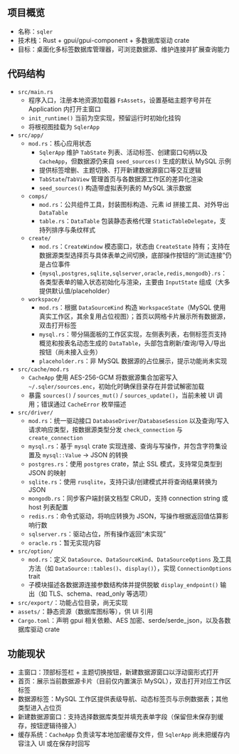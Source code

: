 ## 项目概览
- 名称：`sqler`
- 技术栈：Rust + gpui/gpui-component + 多数据库驱动 crate
- 目标：桌面化多标签数据库管理器，可浏览数据源、维护连接并扩展查询能力

## 代码结构
- `src/main.rs`
  - 程序入口，注册本地资源加载器 `FsAssets`，设置基础主题字号并在 Application 内打开主窗口
  - `init_runtime()` 当前为空实现，预留运行时初始化挂钩
  - 将根视图挂载为 `SqlerApp`
- `src/app/`
  - `mod.rs`：核心应用状态
    - `SqlerApp` 维护 `TabState` 列表、活动标签、创建窗口句柄以及 `CacheApp`，但数据源仍来自 `seed_sources()` 生成的默认 MySQL 示例
    - 提供标签增删、主题切换、打开新建数据源窗口等交互逻辑
    - `TabState`/`TabView` 管理首页与各数据源工作区的差异化渲染
    - `seed_sources()` 构造带虚拟表列表的 MySQL 演示数据
  - `comps/`
    - `mod.rs`：公共组件工具，封装图标构造、元素 id 拼接工具、对外导出 `DataTable`
    - `table.rs`：`DataTable` 包装静态表格代理 `StaticTableDelegate`，支持列排序与条纹样式
  - `create/`
    - `mod.rs`：`CreateWindow` 模态窗口，状态由 `CreateState` 持有；支持在数据源类型选择页与具体表单之间切换，底部操作按钮的“测试连接”仍是占位事件
    - `{mysql,postgres,sqlite,sqlserver,oracle,redis,mongodb}.rs`：各类型表单的输入状态初始化与渲染，主要由 `InputState` 组成（大多提供默认值/placeholder）
  - `workspace/`
    - `mod.rs`：根据 `DataSourceKind` 构造 `WorkspaceState`（MySQL 使用真实工作区，其余复用占位视图）；首页以网格卡片展示所有数据源，双击打开标签
    - `mysql.rs`：带分隔面板的工作区实现，左侧表列表，右侧标签页支持概览和按表名动态生成的 `DataTable`，头部包含刷新/查询/导入/导出按钮（尚未接入业务）
    - `placeholder.rs`：非 MySQL 数据源的占位展示，提示功能尚未实现
- `src/cache/mod.rs`
  - `CacheApp` 使用 AES-256-GCM 将数据源集合加密写入 `~/.sqler/sources.enc`，初始化时确保目录存在并尝试解密加载
  - 暴露 `sources()` / `sources_mut()` / `sources_update()`，当前未被 UI 调用；错误通过 `CacheError` 枚举描述
- `src/driver/`
  - `mod.rs`：统一驱动接口 `DatabaseDriver`/`DatabaseSession` 以及查询/写入请求响应类型，按数据源类型分发 `check_connection` 与 `create_connection`
  - `mysql.rs`：基于 `mysql` crate 实现连接、查询与写操作，并包含字符集设置及 `mysql::Value` -> JSON 的转换
  - `postgres.rs`：使用 `postgres` crate，禁止 SSL 模式，支持常见类型到 JSON 的映射
  - `sqlite.rs`：使用 `rusqlite`，支持只读/创建模式并将查询结果转换为 JSON
  - `mongodb.rs`：同步客户端封装文档型 CRUD，支持 connection string 或 host 列表配置
  - `redis.rs`：命令式驱动，将响应转换为 JSON，写操作根据返回值估算影响行数
  - `sqlserver.rs`：驱动占位，所有操作返回“未实现”
  - `oracle.rs`：暂无实现内容
- `src/option/`
  - `mod.rs`：定义 `DataSource`、`DataSourceKind`、`DataSourceOptions` 及工具方法（如 `DataSource::tables()`、`display()`），实现 `ConnectionOptions` trait
  - 子模块描述各数据源连接参数结构体并提供脱敏 `display_endpoint()` 输出（如 TLS、schema、read_only 等选项）
- `src/export/`：功能占位目录，尚无实现
- `assets/`：静态资源（数据库图标等），供 UI 引用
- `Cargo.toml`：声明 gpui 相关依赖、AES 加密、serde/serde_json，以及各数据库驱动 crate

## 功能现状
- 主窗口：顶部标签栏 + 主题切换按钮，新建数据源窗口以浮动窗形式打开
- 首页：展示当前数据源卡片（目前仅内置演示 MySQL），双击打开对应工作区标签
- 数据源标签：MySQL 工作区提供表级导航、动态标签页与示例数据表；其他类型进入占位页
- 新建数据源窗口：支持选择数据库类型并填充表单字段（保留但未保存到缓存，按钮逻辑待接入）
- 缓存系统：`CacheApp` 负责读写本地加密缓存文件，但 `SqlerApp` 尚未把缓存内容注入 UI 或在保存时回写
